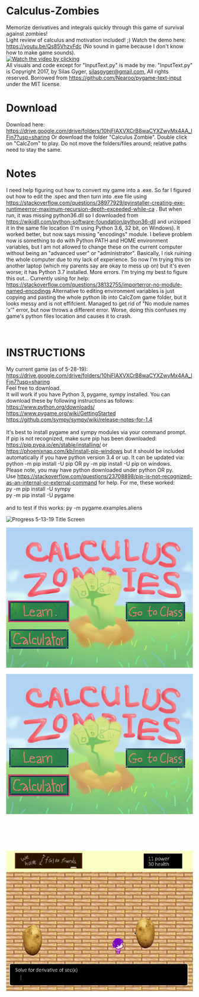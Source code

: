 # Calculus-Zombies
Memorize derivatives and integrals quickly through this game of survival against zombies!
<br> Light review of calculus and motivation included! ;)
Watch the demo here: https://youtu.be/Qs85VhzvFdc
(No sound in game because I don't know how to make game sounds).
<br>
[![Watch the video by clicking](https://media.giphy.com/media/ehD18hACYhlruHKVqN/giphy.gif)](https://youtu.be/Qs85VhzvFdc)
<br>
All visuals and code except for "InputText.py" is made by me.
"InputText.py" is Copyright 2017, by Silas Gyger, silasgyger@gmail.com, All rights reserved.
Borrowed from https://github.com/Nearoo/pygame-text-input under the MIT license.

# Download
Download here: https://drive.google.com/drive/folders/10hjFlAXVXCrB8waCYXZwyMx4AA_lFjn7?usp=sharing
Or download the folder "Calculus Zombie".
Double click on "CalcZom" to play. Do not move the folders/files around; relative paths need to stay the same.

# Notes
I need help figuring out how to convert my game into a .exe. So far I figured out how to edit the .spec and then turn into .exe file using https://stackoverflow.com/questions/38977929/pyinstaller-creating-exe-runtimeerror-maximum-recursion-depth-exceeded-while-ca . But when run, it was missing python36.dll so I downloaded from https://wikidll.com/python-software-foundation/python36-dll and unzipped it in the same file location (I'm using Python 3.6, 32 bit, on Windows). It worked better, but now says missing "encodings" module. I believe problem now is something to do with Python PATH and HOME environment variables, but I am not allowed to change these on the current computer without being an "advanced user" or "administrator". Basically, I risk ruining the whole computer due to my lack of experience. So now I'm trying this on another laptop (which my parents say are okay to mess up on) but it's even worse; it has Python 3.7 installed. More errors. I'm trying my best to figure this out...
Currently using for help: https://stackoverflow.com/questions/38132755/importerror-no-module-named-encodings
Alternative to editing environment variables is just copying and pasting the whole python lib into CalcZom game folder, but it looks messy and is not effifcient. Managed to get rid of "No module names 'x'" error, but now throws a different error. Worse, doing this confuses my game's python files location and causes it to crash.
<br>
<br> <br>

# INSTRUCTIONS
My current game (as of 5-28-19): https://drive.google.com/drive/folders/10hjFlAXVXCrB8waCYXZwyMx4AA_lFjn7?usp=sharing
<br> Feel free to download. <br>
It will work if you have Python 3, pygame, sympy installed. You can download these by following instructions as follows:
https://www.python.org/downloads/ <br>
https://www.pygame.org/wiki/GettingStarted <br>
https://github.com/sympy/sympy/wiki/release-notes-for-1.4 <br>
<br>
It's best to install pygame and sympy modules via your command prompt.
<br>
If pip is not recognized, make sure pip has been downloaded: https://pip.pypa.io/en/stable/installing/ or https://phoenixnap.com/kb/install-pip-windows but it should be included automatically if you have python version 3.4 or up. It can be updated via: python -m pip install -U pip OR py -m pip install -U pip on windows.
<br> Please note, you may have python downloaded under python OR py. <br>
Use https://stackoverflow.com/questions/23708898/pip-is-not-recognized-as-an-internal-or-external-command for help.
For me, these worked: <br> py -m pip install -U sympy <br>
py -m pip install -U pygame  <br>
<br> and to test if this works: py -m pygame.examples.aliens <br>

![Progress 5-13-19 Title Screen](https://github.com/QueenChristina/Calculus-Zombies/blob/master/5-13-19/5-13-19%20Pretty.gif)

![Progress 5-13-19 Lesson](https://github.com/QueenChristina/Calculus-Zombies/blob/master/5-13-19/5-13-19%20Class.gif)

![Progress 5-13-19 Calculator](https://github.com/QueenChristina/Calculus-Zombies/blob/master/5-13-19/5-13-19%20Calc.gif)

<br><br><br><br>

![Progress 5-8-19 Losing](https://github.com/QueenChristina/Calculus-Zombies/blob/master/5-8-19/5-8-10%20Fail.gif)
